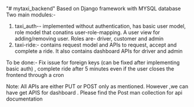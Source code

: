 "# mytaxi_backend" 
Based on Django framework with MYSQL database
Two main modules:-
1) taxi_auth-- implemented without authentication, has basic user model, role model that conatins user-role-mapping. A user view for adding/removing user. Roles are- driver, customer and admin  
2) taxi-ride:- contains request model and APIs to request, accept and complete a ride. It also contains dashboard APIs for driver and admin    

To be done:- Fix issue for foreign keys (can be fixed after implementing basic auth) , complete ride after 5 minutes even if the user closes the frontend through a cron   
 
Note: All APIs are either PUT or POST only as mentioned. However ,we can have get APIS for dashboard . Please find the Post man collection for api documentation
